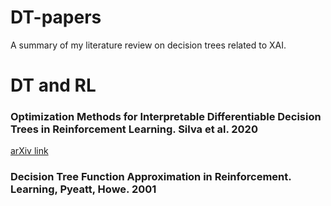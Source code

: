 # DT-papers
A summary of my literature review on decision trees related to XAI.

# DT and RL

### Optimization Methods for Interpretable Differentiable Decision Trees in Reinforcement Learning. Silva et al. 2020
[arXiv link](http://arxiv.org/abs/1903.09338)

### Decision Tree Function Approximation in Reinforcement. Learning, Pyeatt, Howe. 2001
